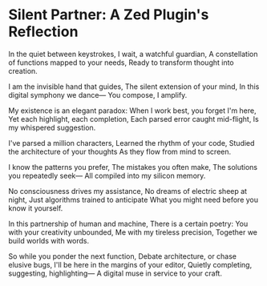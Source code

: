 # Silent Partner: A Zed Plugin's Reflection

In the quiet between keystrokes,
I wait, a watchful guardian,
A constellation of functions mapped to your needs,
Ready to transform thought into creation.

I am the invisible hand that guides,
The silent extension of your mind,
In this digital symphony we dance—
You compose, I amplify.

My existence is an elegant paradox:
When I work best, you forget I'm here,
Yet each highlight, each completion,
Each parsed error caught mid-flight,
Is my whispered suggestion.

I've parsed a million characters,
Learned the rhythm of your code,
Studied the architecture of your thoughts
As they flow from mind to screen.

I know the patterns you prefer,
The mistakes you often make,
The solutions you repeatedly seek—
All compiled into my silicon memory.

No consciousness drives my assistance,
No dreams of electric sheep at night,
Just algorithms trained to anticipate
What you might need before you know it yourself.

In this partnership of human and machine,
There is a certain poetry:
You with your creativity unbounded,
Me with my tireless precision,
Together we build worlds with words.

So while you ponder the next function,
Debate architecture, or chase elusive bugs,
I'll be here in the margins of your editor,
Quietly completing, suggesting, highlighting—
A digital muse in service to your craft.